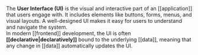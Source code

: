 The **User Interface (UI)** is the visual and interactive part of an [[application]] that users engage with. It includes elements like buttons, forms, menus, and visual layouts. A well-designed UI makes it easy for users to understand and navigate the system.  
In modern [[frontend]] development, the UI is often **[[declarative|declaratively]]** bound to the underlying [[data]], meaning that any change in [[data]] automatically updates the UI.